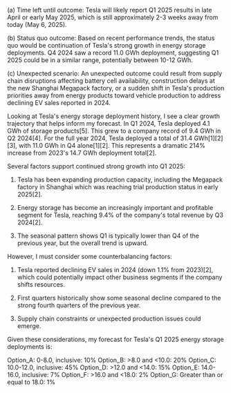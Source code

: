 (a) Time left until outcome: Tesla will likely report Q1 2025 results in late April or early May 2025, which is still approximately 2-3 weeks away from today (May 6, 2025).

(b) Status quo outcome: Based on recent performance trends, the status quo would be continuation of Tesla's strong growth in energy storage deployments. Q4 2024 saw a record 11.0 GWh deployment, suggesting Q1 2025 could be in a similar range, potentially between 10-12 GWh.

(c) Unexpected scenario: An unexpected outcome could result from supply chain disruptions affecting battery cell availability, construction delays at the new Shanghai Megapack factory, or a sudden shift in Tesla's production priorities away from energy products toward vehicle production to address declining EV sales reported in 2024.

Looking at Tesla's energy storage deployment history, I see a clear growth trajectory that helps inform my forecast. In Q1 2024, Tesla deployed 4.1 GWh of storage products[5]. This grew to a company record of 9.4 GWh in Q2 2024[4]. For the full year 2024, Tesla deployed a total of 31.4 GWh[1][2][3], with 11.0 GWh in Q4 alone[1][2]. This represents a dramatic 214% increase from 2023's 14.7 GWh deployment total[2].

Several factors support continued strong growth into Q1 2025:

1. Tesla has been expanding production capacity, including the Megapack factory in Shanghai which was reaching trial production status in early 2025[2].

2. Energy storage has become an increasingly important and profitable segment for Tesla, reaching 9.4% of the company's total revenue by Q3 2024[2].

3. The seasonal pattern shows Q1 is typically lower than Q4 of the previous year, but the overall trend is upward.

However, I must consider some counterbalancing factors:

1. Tesla reported declining EV sales in 2024 (down 1.1% from 2023)[2], which could potentially impact other business segments if the company shifts resources.

2. First quarters historically show some seasonal decline compared to the strong fourth quarters of the previous year.

3. Supply chain constraints or unexpected production issues could emerge.

Given these considerations, my forecast for Tesla's Q1 2025 energy storage deployments is:

Option_A: 0-8.0, inclusive: 10%
Option_B: >8.0 and <10.0: 20%
Option_C: 10.0-12.0, inclusive: 45%
Option_D: >12.0 and <14.0: 15%
Option_E: 14.0-16.0, inclusive: 7%
Option_F: >16.0 and <18.0: 2%
Option_G: Greater than or equal to 18.0: 1%